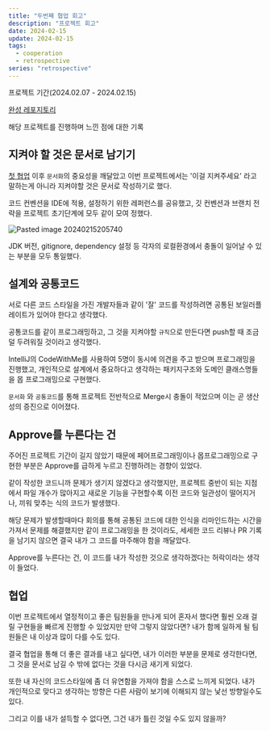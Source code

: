 ```yaml
---
title: "두번째 협업 회고"
description: "프로젝트 회고"
date: 2024-02-15
update: 2024-02-15
tags:
  - cooperation
  - retrospective
series: "retrospective"
---
```


프로젝트 기간(2024.02.07 - 2024.02.15)

[완성 레포지토리](https://github.com/jinkshower/OTT_Suggestion)

해당 프로젝트를 진행하며 느낀 점에 대한 기록 

## 지켜야 할 것은 문서로 남기기

[첫 협업](https://jinkshower.github.io/first_team_assignment/) 이후 `문서화`의 중요성을 깨달았고 이번 프로젝트에서는 '이걸 지켜주세요' 라고 말하는게 아니라 지켜야할 것은 문서로 작성하기로 했다. 

코드 컨벤션을 IDE에 적용, 설정하기 위한 레퍼런스를 공유했고, 깃 컨벤션과 브랜치 전략을 프로젝트 초기단계에 모두 같이 모여 정했다. 

![Pasted image 20240215205740](https://github.com/jinkshower/jinkshower.github.io/assets/135244018/327a4bad-38ce-4946-b347-ef77829241d1)

JDK 버전,  gitignore, dependency 설정 등 각자의 로컬환경에서 충돌이 일어날 수 있는 부분을 모두 통일했다.

## 설계와 공통코드 

서로 다른 코드 스타일을 가진 개발자들과 같이 '잘' 코드를 작성하려면 공통된 보일러플레이트가 있어야 한다고 생각했다. 

공통코드를 같이 프로그래밍하고, 그 것을 지켜야할 `규칙`으로 만든다면 push할 때 조금 덜 두려워질 것이라고 생각했다. 

IntelliJ의 CodeWithMe를 사용하여 5명이 동시에 의견을 주고 받으며 프로그래밍을 진행했고, 개인적으로 설계에서 중요하다고 생각하는 패키지구조와 도메인 클래스명들을 몹 프로그래밍으로 구현했다.

`문서화` 와 `공통코드`를 통해 프로젝트 전반적으로 Merge시 충돌이 적었으며 이는 곧 생산성의 증진으로 이어졌다.

## Approve를 누른다는 건

주어진 프로젝트 기간이 길지 않았기 때문에 페어프로그래밍이나 몹프로그래밍으로 구현한 부분은 Approve를 급하게 누르고 진행하려는 경향이 있었다. 

같이 작성한 코드니까 문제가 생기지 않겠다고 생각했지만, 프로젝트 중반이 되는 지점에서 파일 개수가 많아지고 새로운 기능을 구현할수록 이전 코드와 일관성이 떨어지거나, 끼워 맞추는 식의 코드가 발생했다.

해당 문제가 발생할때마다 회의를 통해 공통된 코드에 대한 인식을 리마인드하는 시간을 가져서 문제를 해결했지만 같이 프로그래밍을 한 것이라도, 세세한 코드 리뷰나 PR 기록을 남기지 않으면 결국 내가 그 코드를 마주해야 함을 깨달았다. 

Approve를 누른다는 건, 이 코드를 내가 작성한 것으로 생각하겠다는 허락이라는 생각이 들었다. 

## 협업

이번 프로젝트에서 열정적이고 좋은 팀원들을 만나게 되어 혼자서 했다면 훨씬 오래 걸릴 구현들을 빠르게 진행할 수 있었지만 만약 그렇지 않았다면? 내가 함께 일하게 될 팀원들은 내 이상과 많이 다를 수도 있다. 

결국 협업을 통해 더 좋은 결과를 내고 싶다면, 내가 이러한 부분을 문제로 생각한다면, 그 것을 문서로 남길 수 밖에 없다는 것을 다시금 새기게 되었다. 

또한 내 자신의 코드스타일에 좀 더 유연함을 가져야 함을 스스로 느끼게 되었다.  내가 개인적으로 맞다고 생각하는 방향은 다른 사람이 보기에 이해되지 않는 낯선 방향일수도 있다. 

그리고 이를 내가 설득할 수 없다면, 그건 내가 틀린 것일 수도 있지 않을까? 

